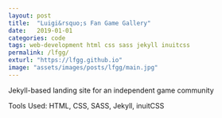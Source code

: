 ```yaml
---
layout: post
title:  "Luigi&rsquo;s Fan Game Gallery"
date:   2019-01-01
categories: code
tags: web-development html css sass jekyll inuitcss
permalink: /lfgg/
exturl: "https://lfgg.github.io"
image: "assets/images/posts/lfgg/main.jpg"
---
```


<p class="post--full__excerpt">
	Jekyll-based landing site for an independent game community
</p>

Tools Used: HTML, CSS, SASS, Jekyll, inuitCSS
